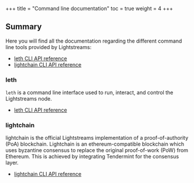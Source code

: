 +++
title = "Command line documentation"
toc = true
weight = 4
+++
## Summary

Here you will find all the documentation regarding the different command line tools provided by Lightstreams:

- [leth CLI API reference](/04.cli-docs/leth)
- [lightchain CLI API reference](/04.cli-docs/lightchain)

### leth

`leth` is a command line interface used to run, interact, and control the Lightstreams node.

- [leth CLI API reference](/04.cli-docs/leth)

### lightchain

lightchain is the official Lightstreams implementation of a proof-of-authority (PoA) blockchain. Lightchain is an ethereum-compatible blockchain which uses byzantine consensus to replace the original proof-of-work (PoW) from Ethereum. This is achieved by integrating Tendermint for the consensus layer.

- [lightchain CLI API reference](/04.cli-docs/lightchain)


